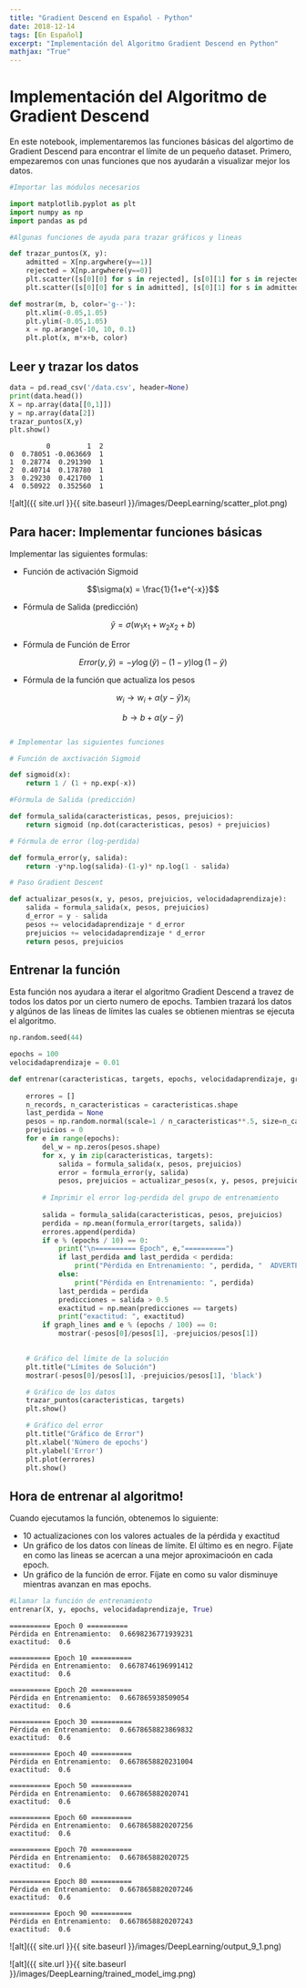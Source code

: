 ```yaml
---
title: "Gradient Descend en Español - Python"
date: 2018-12-14
tags: [En Español]
excerpt: "Implementación del Algoritmo Gradient Descend en Python"
mathjax: "True"
---
```




# Implementación del Algoritmo de Gradient Descend

En este notebook, implementaremos las funciones básicas del algortimo de Gradient Descend para encontrar el límite
de un pequeño dataset. Primero, empezaremos con unas funciones que nos ayudarán a visualizar mejor los datos.



```python
#Importar las módulos necesarios

import matplotlib.pyplot as plt
import numpy as np
import pandas as pd

#Algunas funciones de ayuda para trazar gráficos y lineas

def trazar_puntos(X, y):
    admitted = X[np.argwhere(y==1)]
    rejected = X[np.argwhere(y==0)]
    plt.scatter([s[0][0] for s in rejected], [s[0][1] for s in rejected], s = 25, color = 'blue', edgecolor = 'k')
    plt.scatter([s[0][0] for s in admitted], [s[0][1] for s in admitted], s = 25, color = 'red', edgecolor = 'k')

def mostrar(m, b, color='g--'):
    plt.xlim(-0.05,1.05)
    plt.ylim(-0.05,1.05)
    x = np.arange(-10, 10, 0.1)
    plt.plot(x, m*x+b, color)
```

## Leer y trazar los datos


```python
data = pd.read_csv('/data.csv', header=None)
print(data.head())
X = np.array(data[[0,1]])
y = np.array(data[2])
trazar_puntos(X,y)
plt.show()
```

             0         1  2
    0  0.78051 -0.063669  1
    1  0.28774  0.291390  1
    2  0.40714  0.178780  1
    3  0.29230  0.421700  1
    4  0.50922  0.352560  1



![alt]({{ site.url }}{{ site.baseurl }}/images/DeepLearning/scatter_plot.png)



## Para hacer: Implementar funciones básicas

Implementar las siguientes formulas:

- Función de activación Sigmoid

$$\sigma(x) = \frac{1}{1+e^{-x}}$$

- Fórmula de Salida (predicción)

$$\hat{y} = \sigma(w_1 x_1 + w_2 x_2 + b)$$

- Fórmula de Función de Error

$$Error(y, \hat{y}) = - y \log(\hat{y}) - (1-y) \log(1-\hat{y})$$


- Fórmula de la función que actualiza los pesos

$$ w_i \longrightarrow w_i + \alpha (y - \hat{y}) x_i$$

$$ b \longrightarrow b + \alpha (y - \hat{y})$$


```python

# Implementar las siguientes funciones

# Función de axctivación Sigmoid

def sigmoid(x):
    return 1 / (1 + np.exp(-x))

#Fórmula de Salida (predicción)

def formula_salida(caracteristicas, pesos, prejuicios):
    return sigmoid (np.dot(caracteristicas, pesos) + prejuicios)

# Fórmula de error (log-perdida)

def formula_error(y, salida):
    return -y*np.log(salida)-(1-y)* np.log(1 - salida)

# Paso Gradient Descent

def actualizar_pesos(x, y, pesos, prejuicios, velocidadaprendizaje):
    salida = formula_salida(x, pesos, prejuicios)
    d_error = y - salida
    pesos += velocidadaprendizaje * d_error
    prejuicios += velocidadaprendizaje * d_error
    return pesos, prejuicios
```

## Entrenar la función
Esta función nos ayudara a iterar el algoritmo Gradient Descend a travez de todos los datos por un cierto numero de epochs. Tambien trazará los datos y algúnos de las líneas de límites las cuales se obtienen mientras se ejecuta el algoritmo.


```python
np.random.seed(44)

epochs = 100
velocidadaprendizaje = 0.01

def entrenar(caracteristicas, targets, epochs, velocidadaprendizaje, graph_lines=False):
    
    errores = []
    n_records, n_caracteristicas = caracteristicas.shape
    last_perdida = None
    pesos = np.random.normal(scale=1 / n_caracteristicas**.5, size=n_caracteristicas)
    prejuicios = 0
    for e in range(epochs):
        del_w = np.zeros(pesos.shape)
        for x, y in zip(caracteristicas, targets):
            salida = formula_salida(x, pesos, prejuicios)
            error = formula_error(y, salida)
            pesos, prejuicios = actualizar_pesos(x, y, pesos, prejuicios, velocidadaprendizaje)
        
        # Imprimir el error log-perdida del grupo de entrenamiento
        
        salida = formula_salida(caracteristicas, pesos, prejuicios)
        perdida = np.mean(formula_error(targets, salida))
        errores.append(perdida)
        if e % (epochs / 10) == 0:
            print("\n========== Epoch", e,"==========")
            if last_perdida and last_perdida < perdida:
                print("Pérdida en Entrenamiento: ", perdida, "  ADVERTENCIA - Pérdida Incrementando")
            else:
                print("Pérdida en Entrenamiento: ", perdida)
            last_perdida = perdida
            predicciones = salida > 0.5
            exactitud = np.mean(predicciones == targets)
            print("exactitud: ", exactitud)
        if graph_lines and e % (epochs / 100) == 0:
            mostrar(-pesos[0]/pesos[1], -prejuicios/pesos[1])
            

    # Gráfico del límite de la solución
    plt.title("Límites de Solución")
    mostrar(-pesos[0]/pesos[1], -prejuicios/pesos[1], 'black')

    # Gráfico de los datos
    trazar_puntos(caracteristicas, targets)
    plt.show()

    # Gráfico del error
    plt.title("Gráfico de Error")
    plt.xlabel('Número de epochs')
    plt.ylabel('Error')
    plt.plot(errores)
    plt.show()
```

## Hora de entrenar al algoritmo!

Cuando ejecutamos la función, obtenemos lo siguiente:

- 10 actualizaciones con los valores actuales de la pérdida y exactitud 
- Un gráfico de los datos con líneas de límite. El último es en negro. Fíjate en como las lineas se acercan a una mejor aproximacioón en cada epoch.
- Un gráfico de la función de error. Fíjate en como su valor disminuye mientras avanzan en mas epochs.



```python
#Llamar la función de entrenamiento 
entrenar(X, y, epochs, velocidadaprendizaje, True)
```

    
    ========== Epoch 0 ==========
    Pérdida en Entrenamiento:  0.6698236771939231
    exactitud:  0.6
    
    ========== Epoch 10 ==========
    Pérdida en Entrenamiento:  0.6678746196991412
    exactitud:  0.6
    
    ========== Epoch 20 ==========
    Pérdida en Entrenamiento:  0.667865938509054
    exactitud:  0.6
    
    ========== Epoch 30 ==========
    Pérdida en Entrenamiento:  0.6678658823869832
    exactitud:  0.6
    
    ========== Epoch 40 ==========
    Pérdida en Entrenamiento:  0.6678658820231004
    exactitud:  0.6
    
    ========== Epoch 50 ==========
    Pérdida en Entrenamiento:  0.667865882020741
    exactitud:  0.6
    
    ========== Epoch 60 ==========
    Pérdida en Entrenamiento:  0.6678658820207256
    exactitud:  0.6
    
    ========== Epoch 70 ==========
    Pérdida en Entrenamiento:  0.667865882020725
    exactitud:  0.6
    
    ========== Epoch 80 ==========
    Pérdida en Entrenamiento:  0.6678658820207246
    exactitud:  0.6
    
    ========== Epoch 90 ==========
    Pérdida en Entrenamiento:  0.6678658820207243
    exactitud:  0.6



![alt]({{ site.url }}{{ site.baseurl }}/images/DeepLearning/output_9_1.png)



![alt]({{ site.url }}{{ site.baseurl }}/images/DeepLearning/trained_model_img.png)


